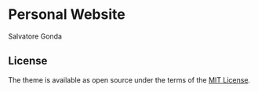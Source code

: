 # Personal Website

Salvatore Gonda
## License

The theme is available as open source under the terms of the [MIT License](https://opensource.org/licenses/MIT).
